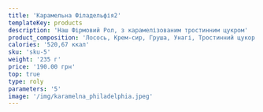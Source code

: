 ```yaml
---
title: 'Карамельна Філадельфія2'
templateKey: products
description: 'Наш Фірмовий Рол, з карамелізованим тростинним цукром'
product_composition: 'Лосось, Крем-сир, Груша, Унагі, Тростинний цукор'
calories: '520,67 ккал'
sku: 'sku-5'
weight: '235 г'
price: '190.00 грн'
top: true
type: roly
parameters: '5'
image: '/img/karamelna_philadelphia.jpeg'
---
```

